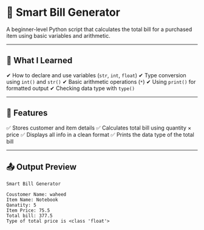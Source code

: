 # 🧾 Smart Bill Generator

A beginner-level Python script that calculates the total bill for a purchased item using basic variables and arithmetic.

---

## 🧠 What I Learned

✔ How to declare and use variables (`str`, `int`, `float`)
✔ Type conversion using `int()` and `str()`
✔ Basic arithmetic operations (`*`)
✔ Using `print()` for formatted output
✔ Checking data type with `type()`

---

## 🧩 Features

✅ Stores customer and item details
✅ Calculates total bill using quantity × price
✅ Displays all info in a clean format
✅ Prints the data type of the total bill

---

## 📤 Output Preview

```
Smart Bill Generator

Coustomer Name: waheed
Item Name: Notebook
Qanatity: 5
Item Price: 75.5
Total bill: 377.5
Type of total price is <class 'float'>
```